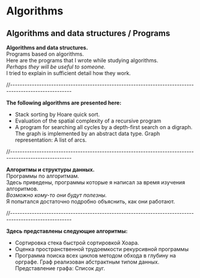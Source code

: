 # Algorithms
## Algorithms and data structures / Programs

**Algorithms and data structures.**<br>
Programs based on algorithms.<br>
Here are the programs that I wrote while studying algorithms.<br>
_Perhaps they will be useful to someone._<br>
I tried to explain in sufficient detail how they work.<br>

//-------------------------------------------------------------------------------------------------------

**The following algorithms are presented here:**
- Stack sorting by Hoare quick sort.
- Evaluation of the spatial complexity of a recursive program
- A program for searching all cycles by a depth-first search on a digraph. The graph is implemented by an abstract data type. Graph representation: A list of arcs.

//-------------------------------------------------------------------------------------------------------

**Алгоритмы и структуры данных.**<br>
Программы по алгоритмам.<br>
Здесь приведены, программы которые я написал за время изучения алгоритмов.<br>
_Возможно кому-то они будут полезны._<br>
Я попытался достаточно подробно объяснить, как они работают.<br>

//-------------------------------------------------------------------------------------------------------

**Здесь представлены следующие алгоритмы:**
- Сортировка стека быстрой сортировкой Хоара.
- Оценка пространственной трудоемкости рекурсивной программы
-  Программа поиска всех циклов методом обхода в глубину на орграфе. Граф реализован абстрактным типом данных. Представление графа: Список дуг.
